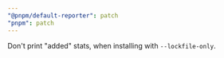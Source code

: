 ```yaml
---
"@pnpm/default-reporter": patch
"pnpm": patch
---
```


Don't print "added" stats, when installing with `--lockfile-only`.
